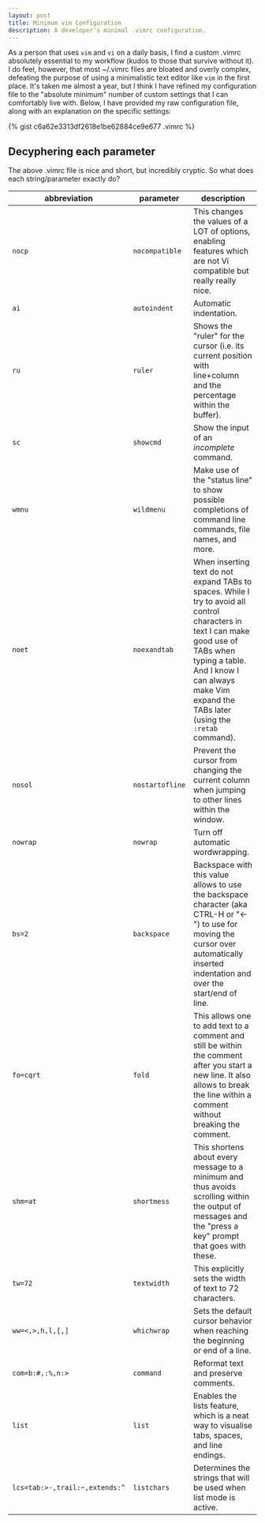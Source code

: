 ```yaml
---
layout: post
title: Minimum vim Configuration
description: A developer's minimal .vimrc configuration.
---
```


As a person that uses `vim` and `vi` on a daily basis, I find a custom .vimrc 
absolutely essential to my workflow (kudos to those that survive without it). 
I do feel, however, that most ~/.vimrc files are bloated and overly complex, 
defeating the purpose of using a minimalistic text editor like `vim` in the 
first place. It's taken me almost a year, but I think I have refined my 
configuration file to the "absolute minimum" number of custom settings that I 
can comfortably live with. Below, I have provided my raw configuration file, 
along with an explanation on the specific settings:

{% gist c6a62e3313df2618e1be62884ce9e677 .vimrc %}

## Decyphering each parameter
The above .vimrc file is nice and short, but incredibly cryptic. So what does
each string/parameter exactly do?

|abbreviation                |parameter    |description               |
|----------------------------|-------------|--------------------------|
|`nocp`|`nocompatible`|This changes the values of a LOT of options, enabling features which are not Vi compatible but really really nice.|
|`ai`|`autoindent`|Automatic indentation.|
|`ru`|`ruler`|Shows the "ruler" for the cursor (i.e. its current position with line+column and the percentage within the buffer).|
|`sc`|`showcmd`|Show the input of an *incomplete* command.|
|`wmnu`|`wildmenu`|Make use of the "status line" to show possible completions of command line commands, file names, and more.|
|`noet`|`noexandtab`|When inserting text do not expand TABs to spaces. While I try to avoid all control characters in text I can make good use of TABs when typing a table. And I know I can always make Vim expand the TABs later (using the `:retab` command).|
|`nosol`|`nostartofline`|Prevent the cursor from changing the current column when jumping to other lines within the window.|
|`nowrap`|`nowrap`|Turn off automatic wordwrapping.|
|`bs=2`|`backspace`|Backspace with this value allows to use the backspace character (aka CTRL-H or "<-") to use for moving the cursor over automatically inserted indentation and over the start/end of line.|
|`fo=cqrt`|`fold`|This allows one to add text to a comment and still be within the comment after you start a new line. It also allows to break the line within a comment without breaking the comment.|
|`shm=at`|`shortmess`|This shortens about every message to a minimum and thus avoids scrolling within the output of messages and the "press a key" prompt that goes with these.|
|`tw=72`|`textwidth`|This explicitly sets the width of text to 72 characters.|
|`ww=<,>,h,l,[,]`|`whichwrap`|Sets the default cursor behavior when reaching the beginning or end of a line.|
|`com=b:#,:%,n:>`|`command`|Reformat text and preserve comments.|
|`list`|`list`|Enables the lists feature, which is a neat way to visualise tabs, spaces, and line endings.|
|`lcs=tab:>-,trail:~,extends:^`|`listchars`|Determines the strings that will be used when list mode is active.|
